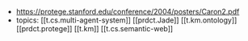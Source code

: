 
- https://protege.stanford.edu/conference/2004/posters/Caron2.pdf
- topics: [[t.cs.multi-agent-system]] [[prdct.Jade]] [[t.km.ontology]] [[prdct.protege]] [[t.km]] [[t.cs.semantic-web]]